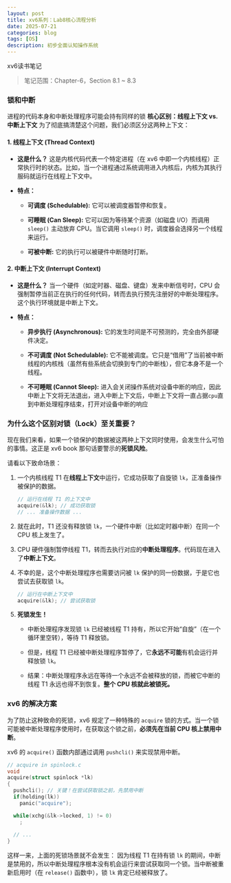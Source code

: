 ```yaml
---
layout: post
title: xv6系列：Lab8核心流程分析
date: 2025-07-21
categories: blog
tags: [OS]
description: 初步全面认知操作系统
---
```


xv6读书笔记
> 笔记范围：Chapter-6，Section 8.1 ~ 8.3

### 锁和中断
进程的代码本身和中断处理程序可能会持有同样的锁
**核心区别：线程上下文 vs. 中断上下文**
为了彻底搞清楚这个问题，我们必须区分这两种上下文：
#### 1. 线程上下文 (Thread Context)
- **这是什么？** 这是内核代码代表一个特定进程（在 xv6 中即一个内核线程）正常执行时的状态。比如，当一个进程通过系统调用进入内核后，内核为其执行服码就运行在线程上下文中。
    
- **特点：**
    
    - **可调度 (Schedulable):** 它可以被调度器暂停和恢复。
        
    - **可睡眠 (Can Sleep):** 它可以因为等待某个资源（如磁盘 I/O）而调用 `sleep()` 主动放弃 CPU。当它调用 `sleep()` 时，调度器会选择另一个线程来运行。
        
    - **可被中断:** 它的执行可以被硬件中断随时打断。
        

#### 2. 中断上下文 (Interrupt Context)

- **这是什么？** 当一个硬件（如定时器、磁盘、键盘）发来中断信号时，CPU 会强制暂停当前正在执行的任何代码，转而去执行预先注册好的中断处理程序。这个执行环境就是中断上下文。
    
- **特点：**
    
    - **异步执行 (Asynchronous):** 它的发生时间是不可预测的，完全由外部硬件决定。
        
    - **不可调度 (Not Schedulable):** 它不能被调度。它只是“借用”了当前被中断线程的内核栈（虽然有些系统会切换到专门的中断栈），但它本身不是一个线程。
        
    - **不可睡眠 (Cannot Sleep):** 进入会关闭操作系统对设备中断的响应，因此中断上下文将无法退出，进入中断上下文后，中断上下文将一直占据`cpu`直到中断处理程序结束，打开对设备中断的响应

### 为什么这个区别对锁（Lock）至关重要？

现在我们来看，如果一个锁保护的数据被这两种上下文同时使用，会发生什么可怕的事情。这正是 xv6 book 那句话要警示的**死锁风险**。

请看以下致命场景：

1. 一个内核线程 T1 在**线程上下文**中运行，它成功获取了自旋锁 `lk`，正准备操作被保护的数据。
    
    ```C
    // 运行在线程 T1 的上下文中
    acquire(&lk); // 成功获取锁
    // ... 准备操作数据 ...
    ```
    
2. 就在此时，T1 还没有释放锁 `lk`，一个硬件中断（比如定时器中断）在同一个 CPU 核上发生了。
    
3. CPU 硬件强制暂停线程 T1，转而去执行对应的**中断处理程序**。代码现在进入了**中断上下文**。
    
4. 不幸的是，这个中断处理程序也需要访问被 `lk` 保护的同一份数据，于是它也尝试去获取锁 `lk`。
    
    ```C
    // 运行在中断上下文中
    acquire(&lk); // 尝试获取锁
    ```
    
5. **死锁发生！**
    
    - 中断处理程序发现锁 `lk` 已经被线程 T1 持有，所以它开始“自旋”（在一个循环里空转），等待 T1 释放锁。
        
    - 但是，线程 T1 已经被中断处理程序暂停了，它**永远不可能**有机会运行并释放锁 `lk`。
        
    - 结果：中断处理程序永远在等待一个永远不会被释放的锁，而被它中断的线程 T1 永远也得不到恢复。**整个 CPU 核就此被锁死。**

### xv6 的解决方案

为了防止这种致命的死锁，xv6 规定了一种特殊的 `acquire` 锁的方式。当一个锁可能被中断处理程序使用时，在获取这个锁之前，**必须先在当前 CPU 核上禁用中断**。

xv6 的 `acquire()` 函数内部通过调用 `pushcli()` 来实现禁用中断。

```C
// acquire in spinlock.c
void
acquire(struct spinlock *lk)
{
  pushcli(); // 关键！在尝试获取锁之前，先禁用中断
  if(holding(lk))
    panic("acquire");

  while(xchg(&lk->locked, 1) != 0)
    ;
  
  // ...
}
```

这样一来，上面的死锁场景就不会发生： 因为线程 T1 在持有锁 `lk` 的期间，中断是禁用的，所以中断处理程序根本没有机会运行来尝试获取同一个锁。当中断被重新启用时（在 `release()` 函数中），锁 `lk` 肯定已经被释放了。